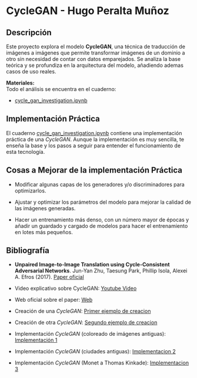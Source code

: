 # CycleGAN - Hugo Peralta Muñoz

## Descripción
Este proyecto explora el modelo **CycleGAN**, una técnica de traducción de imágenes a imágenes que permite transformar imágenes de un dominio a otro sin necesidad de contar con datos emparejados. Se analiza la base teórica y se profundiza en la arquitectura del modelo, añadiendo ademas casos de uso reales.

**Materiales:**  
  Todo el análisis se encuentra en el cuaderno:
  - [cycle_gan_investigation.ipynb](cycle_gan_investigation.ipynb)

## Implementación Práctica
El cuaderno [cycle_gan_investigation.ipynb](cycle_gan_investigation.ipynb) contiene una implementación práctica de una *CycleGAN*. Aunque la implementación es muy sencilla, te enseña la base y los pasos a seguir para entender el funcionamiento de esta tecnología.

## Cosas a Mejorar de la implementación Práctica
- Modificar algunas capas de los generadores y/o discriminadores para optimizarlos.

- Ajustar y optimizar los parámetros del modelo para mejorar la calidad de las imágenes generadas.

- Hacer un entrenamiento más denso, con un número mayor de épocas y añadir un guardado y cargado de modelos para hacer el entrenamiento en lotes más pequeños. 


## Bibliografía
- **Unpaired Image-to-Image Translation using Cycle-Consistent Adversarial Networks**. Jun-Yan Zhu, Taesung Park, Phillip Isola, Alexei A. Efros (2017). [Paper oficial](https://arxiv.org/abs/1703.10593)

- Video explicativo sobre CycleGAN: [Youtube Video](https://www.youtube.com/watch?v=D4C1dB9UheQ)

- Web oficial sobre el paper: [Web](https://junyanz.github.io/CycleGAN/)

- Creación de una *CycleGAN*: [Primer ejemplo de creacion](https://hardikbansal.github.io/CycleGANBlog/)

- Creación de otra *CycleGAN*: [Segundo ejemplo de creacion](https://www.geeksforgeeks.org/cycle-generative-adversarial-network-cyclegan-2/)

- Implementación *CycleGAN* (coloreado de imágenes antiguas): [Implementación 1](https://x.com/quasimondo/status/867023499214413830)

- Implementación *CycleGAN* (ciudades antiguas): [Implementacion 2](https://jack-clark.net/2017/06/05/import-ai-issue-45/)

- Implementación *CycleGAN* (Monet a Thomas Kinkade): [Implementacion 3](https://web.eecs.umich.edu/~fouhey//fun/monet/index.html)